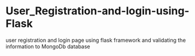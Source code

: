 # User_Registration-and-login-using-Flask
 user registration and login page using flask framework and validating the information to MongoDb database
